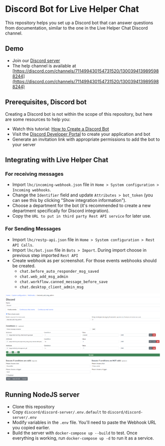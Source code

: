 # Discord Bot for Live Helper Chat

This repository helps you set up a Discord bot that can answer questions from documentation, similar to the one in the Live Helper Chat Discord channel.

## Demo

* Join our [Discord server](https://discord.gg/YsZXQVh)
* The help channel is available at [https://discord.com/channels/711499430154731520/1300394139895988244](https://discord.com/channels/711499430154731520/1300394139895988244)

## Prerequisites, Discord bot

Creating a Discord bot is not within the scope of this repository, but here are some resources to help you:

* Watch this tutorial: [How to Create a Discord Bot](https://www.youtube.com/watch?v=Oy5HGvrxM4o)
* Visit the [Discord Developer Portal](https://discord.com/developers/applications) to create your application and bot
* Generate an invitation link with appropriate permissions to add the bot to your server

## Integrating with Live Helper Chat
 
### For receiving messages

* Import `lhc/incoming-webhook.json` file in `Home > System configuration > Incoming webhooks`.
* Change the `Identifier` field and update `Attributes > bot_token` (you can see this by clicking "Show integration information").
* Choose a department for the bot (it's recommended to create a new department specifically for Discord integration).
* Copy the `URL to put in third party Rest API service` for later use.

### For Sending Messages

* Import `lhc/restp-api.json` file in `Home > System configuration > Rest API Calls`. 
* Import `lhc/bot.json` file in `Bots > Import`. During import choose in previous step imported `Rest API`
* Create webhook as per screenshot. For those events webhooks should be created.
  * `chat.before_auto_responder_msg_saved` 
  * `chat.web_add_msg_admin` 
  * `chat.workflow.canned_message_before_save` 
  * `chat.desktop_client_admin_msg`

![See image](https://raw.githubusercontent.com/LiveHelperChat/discord-bot/master/lhc/incoming-webhook.png)

## Running NodeJS server

* Clone this repository
* Copy `discord/discord-server/.env.default` to `discord/discord-server/.env`
* Modify variables in the `.env` file. You'll need to paste the Webhook URL you copied earlier.
* Build the server with `docker-compose up --build` to test. Once everything is working, run `docker-compose up -d` to run it as a service.

